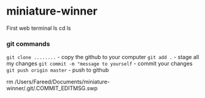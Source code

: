 # miniature-winner
First web
terminal
ls
cd
ls
### git commands

`git clone ........` - copy the github to your computer
`git add .` - stage all my changes
`git commit -m "message to yourself` - commit your changes
`git push origin master` - push to github

rm /Users/Fareed/Documents/miniature-winner/.git/.COMMIT_EDITMSG.swp

